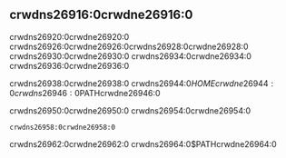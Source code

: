 <!-- Old link, do not remove -->
<a id="installing-binaries-from-cratesio-with-cargo-install"></a>

## crwdns26916:0crwdne26916:0

crwdns26920:0crwdne26920:0 crwdns26926:0crwdne26926:0<!-- ignore -->crwdns26928:0crwdne26928:0 crwdns26930:0crwdne26930:0 crwdns26934:0crwdne26934:0 crwdns26936:0crwdne26936:0

crwdns26938:0crwdne26938:0 crwdns26944:0$HOMEcrwdne26944:0 crwdns26946:0$PATHcrwdne26946:0

crwdns26950:0crwdne26950:0 crwdns26954:0crwdne26954:0

<!-- manual-regeneration
cargo install something you don't have, copy relevant output below
-->

```console
crwdns26958:0crwdne26958:0
```

crwdns26962:0crwdne26962:0 crwdns26964:0$PATHcrwdne26964:0
